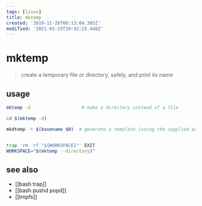 ```yaml
---
tags: [linux]
title: mktemp
created: '2019-11-26T08:13:04.385Z'
modified: '2021-03-19T10:42:25.448Z'
---
```


# mktemp

> create a temporary file or directory, safely, and print its name

## usage
```sh
mktemp -d                   # make a directory instead of a file

cd $(mktemp -d)

mkdtemp -t $(basename $0)  # generate a template (using the supplied prefix and TMPDIR if set) to create a filename template.


trap 'rm -rf "${WORKSPACE}"' EXIT
WORKSPACE="$(mktemp --directory)"
```

## see also
- [[bash trap]]
- [[bash pushd popd]]
- [[tmpfs]]
